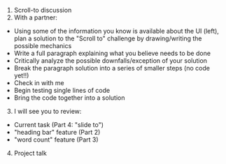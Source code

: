 1. Scroll-to discussion
2. With a partner:
  - Using some of the information you know is available about the UI (left), plan a solution to the "Scroll to" challenge by drawing/writing the possible mechanics
  - Write a full paragraph explaining what you believe needs to be done
  - Critically analyze the possible downfalls/exception of your solution
  - Break the paragraph solution into a series of smaller steps (no code yet!!)
  - Check in with me
  - Begin testing single lines of code
  - Bring the code together into a solution 
3. I will see you to review:
  - Current task (Part 4: "slide to")
  - "heading bar" feature (Part 2)
  - "word count" feature (Part 3)
4. Project talk